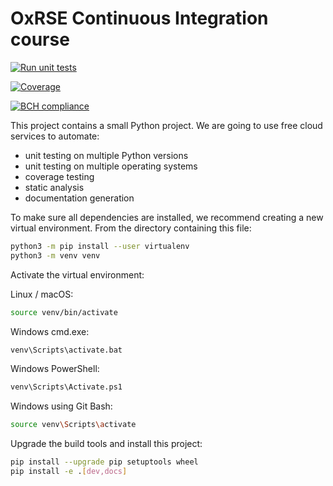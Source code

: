 # OxRSE Continuous Integration course

[![Run unit tests](https://github.com/laraherriott/CI-course/actions/workflows/unit-tests.yml/badge.svg)](https://github.com/laraherriott/CI-course/actions/workflows/unit-tests.yml)

[![Coverage](https://github.com/laraherriott/CI-course/actions/workflows/coverage.yml/badge.svg)](https://github.com/laraherriott/CI-course/actions/workflows/coverage.yml)

[![BCH compliance](https://bettercodehub.com/edge/badge/laraherriott/CI-course?branch=main)](https://bettercodehub.com/)

This project contains a small Python project. We are going to use free cloud services to automate:

- unit testing on multiple Python versions
- unit testing on multiple operating systems
- coverage testing
- static analysis
- documentation generation

To make sure all dependencies are installed, we recommend creating a new virtual environment.
From the directory containing this file:

```bash
python3 -m pip install --user virtualenv
python3 -m venv venv
```

Activate the virtual environment:

Linux / macOS:
```bash
source venv/bin/activate
```

Windows cmd.exe:
```bash
venv\Scripts\activate.bat
```

Windows PowerShell:
```bash
venv\Scripts\Activate.ps1
```

Windows using Git Bash:
```bash
source venv\Scripts\activate
```

Upgrade the build tools and install this project:

```bash
pip install --upgrade pip setuptools wheel
pip install -e .[dev,docs]
```
